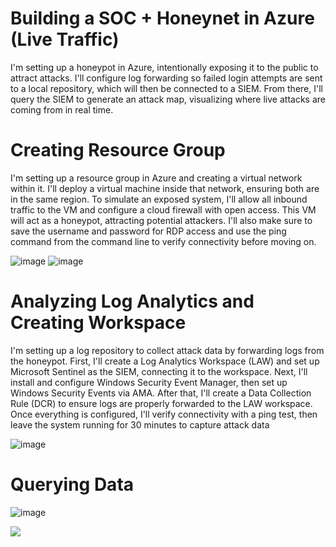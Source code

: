 # Building a SOC + Honeynet in Azure (Live Traffic)
I'm setting up a honeypot in Azure, intentionally exposing it to the public to attract attacks. I'll configure log forwarding so failed login attempts are sent to a local repository, which will then be connected to a SIEM. From there, I'll query the SIEM to generate an attack map, visualizing where live attacks are coming from in real time.

# Creating Resource Group
I'm setting up a resource group in Azure and creating a virtual network within it. I'll deploy a virtual machine inside that network, ensuring both are in the same region. To simulate an exposed system, I'll allow all inbound traffic to the VM and configure a cloud firewall with open access. This VM will act as a honeypot, attracting potential attackers. I'll also make sure to save the username and password for RDP access and use the ping command from the command line to verify connectivity before moving on.

![image](https://github.com/user-attachments/assets/36d2019d-738e-4faa-88cd-66729308b239)
![image](https://github.com/user-attachments/assets/b03b32c4-7f95-460f-a93b-d47a2be5048a)

# Analyzing Log Analytics and Creating Workspace
I'm setting up a log repository to collect attack data by forwarding logs from the honeypot. First, I'll create a Log Analytics Workspace (LAW) and set up Microsoft Sentinel as the SIEM, connecting it to the workspace. Next, I'll install and configure Windows Security Event Manager, then set up Windows Security Events via AMA. After that, I'll create a Data Collection Rule (DCR) to ensure logs are properly forwarded to the LAW workspace. Once everything is configured, I'll verify connectivity with a ping test, then leave the system running for 30 minutes to capture attack data

![image](https://github.com/user-attachments/assets/82f04875-3e25-4665-b9d7-a45d2bf70858)

# Querying Data
![image](https://github.com/user-attachments/assets/dc42cbd8-4df8-46ef-9891-8cdd5839d947)




![](https://github.com/user-attachments/assets/d6e38ed0-4057-4ce5-b37f-9fa479fa5b5e)
